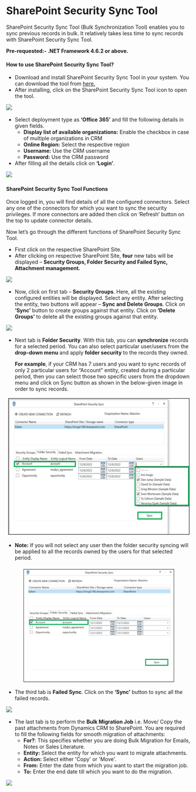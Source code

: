 # SharePoint Security Sync Tool

SharePoint Security Sync Tool (Bulk Synchronization Tool) enables you to sync previous records in bulk. It relatively takes less time to sync records with SharePoint Security Sync Tool.&#x20;

**Pre-requested:- .NET Framework 4.6.2 or above.**

#### How to use SharePoint Security Sync Tool?

* Download and install SharePoint Security Sync Tool in your system. You can download the tool from [here.](https://www.inogic.com/product/productivity-apps/dynamics-365-crm-sharepoint-security-metadata-sync)
* After installing, click on the SharePoint Security Sync Tool icon to open the tool.

![](<../.gitbook/assets/SSS Tool\_1.png>)

* Select deployment type as **‘Office 365’** and fill the following details in given fields.
  * **Display list of available organizations:** Enable the checkbox in case of multiple organizations in CRM&#x20;
  * **Online Region:** Select the respective region&#x20;
  * **Username:** Use the CRM username&#x20;
  * **Password:** Use the CRM password
* After filling all the details click on **‘Login’**.

![](<../.gitbook/assets/SSS Tool\_2.png>)

#### SharePoint Security Sync Tool Functions&#x20;

Once logged in, you will find details of all the configured connectors. Select any one of the connectors for which you want to sync the security privileges. If more connectors are added then click on ‘Refresh’ button on the top to update connector details.

Now let’s go through the different functions of SharePoint Security Sync Tool.&#x20;

* First click on the respective SharePoint Site.
* After clicking on respective SharePoint Site, **four** new tabs will be displayed – **Security Groups, Folder Security and Failed Sync, Attachment management.**

![](<../.gitbook/assets/SSS Tool\_3.png>)

* Now, click on first tab – **Security Groups**. Here, all the existing configured entities will be displayed. Select any entity. After selecting the entity, two buttons will appear – **Sync and Delete Groups**. Click on **‘Sync’** button to create groups against that entity. Click on **‘Delete Groups’** to delete all the existing groups against that entity.

![](<../.gitbook/assets/SSS Tool\_4.png>)

*   &#x20;Next tab is **Folder Security**. With this tab, you can **synchronize** records for a selected period. You can also select particular user/users from the **drop-down menu** and apply **folder security** to the records they owned.

    **For example**, if your CRM has 7 users and you want to sync records of only 2 particular users for “Account” entity, created during a particular period, then you can select those two specific users from the dropdown menu and click on Sync button as shown in the below-given image in order to sync records.

![](<../.gitbook/assets/SSS1 image  (2).jpg>)

* &#x20;**Note:** If you will not select any user then the folder security syncing will be applied to all the records owned by the users for that selected period.



<figure><img src="../.gitbook/assets/SSS2.jpg" alt=""><figcaption></figcaption></figure>

* The third tab is **Failed Sync**. Click on the **‘Sync’** button to sync all the failed records.

![](<../.gitbook/assets/SSS Tool\_6.png>)

* The last tab is to perform the **Bulk Migration Job** i.e. Move/ Copy the past attachments from Dynamics CRM to SharePoint. You are required to fill the following fields for smooth migration of attachments:
  * **For?**: This specifies whether you are doing Bulk Migration for Emails, Notes or Sales Literature.&#x20;
  * **Entity:** Select the entity for which you want to migrate attachments.
  * **Action:** Select either 'Copy' or 'Move'.
  * **From:** Enter the date from which you want to start the migration job.
  * **To:** Enter the end date till which you want to do the migration.

![](<../.gitbook/assets/SSS Tool\_7.png>)
